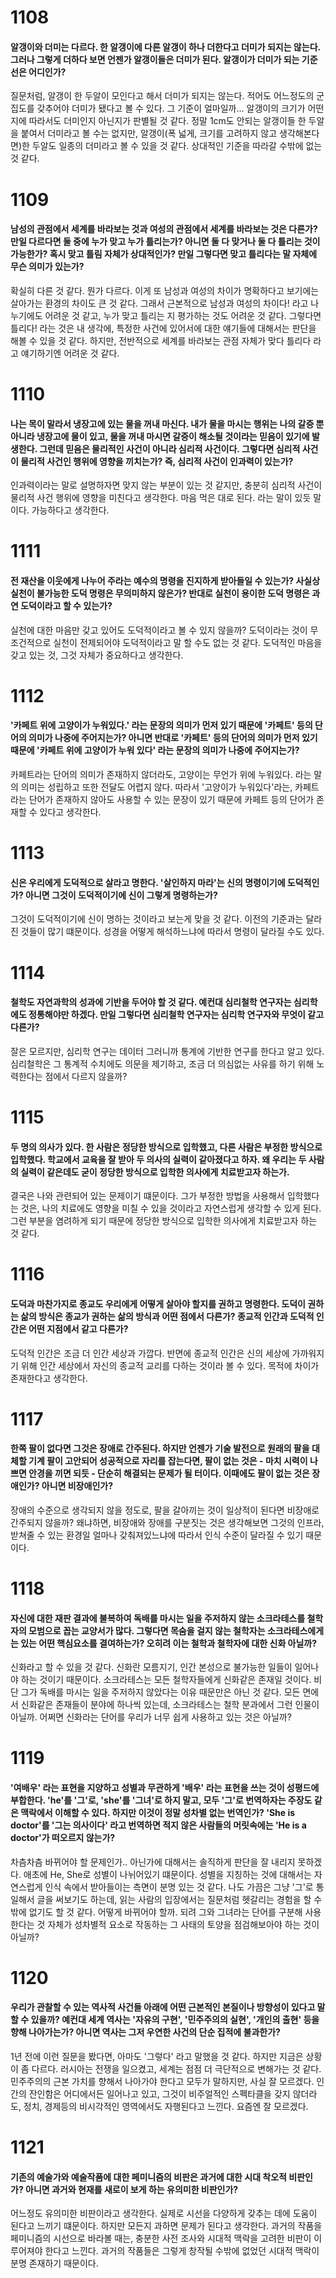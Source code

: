 # 1108

#### 알갱이와 더미는 다르다. 한 알갱이에 다른 알갱이 하나 더한다고 더미가 되지는 않는다. 그러나 그렇게 더하다 보면 언젠가 알갱이들은 더미가 된다. 알갱이가 더미가 되는 기준선은 어디인가?

질문처럼, 알갱이 한 두알이 모인다고 해서 더미가 되지는 않는다. 적어도 어느정도의 군집도를 갖추어야 더미가 됐다고 볼 수 있다. 그 기준이 얼마일까... 알갱이의 크기가 어떤지에 따라서도 더미인지 아닌지가 판별될 것 같다. 정말 1cm도 안되는 알갱이들 한 두알을 붙여서 더미라고 볼 수는 없지만, 알갱이(폭 넓게, 크기를 고려하지 않고 생각해본다면)한 두알도 일종의 더미라고 볼 수 있을 것 같다. 상대적인 기준을 따라갈 수밖에 없는 것 같다.

# 1109

#### 남성의 관점에서 세계를 바라보는 것과 여성의 관점에서 세계를 바라보는 것은 다른가? 만일 다르다면 둘 중에 누가 맞고 누가 틀리는가? 아니면 둘 다 맞거나 둘 다 틀리는 것이 가능한가? 혹시 맞고 틀림 자체가 상대적인가? 만일 그렇다면 맞고 틀리다는 말 자체에 무슨 의미가 있는가?

확실히 다른 것 같다. 뭔가 다르다. 이게 또 남성과 여성의 차이가 명확하다고 보기에는 살아가는 환경의 차이도 큰 것 같다. 그래서 근본적으로 남성과 여성의 차이다! 라고 나누기에도 어려운 것 같고, 누가 맞고 틀리는 지 평가하는 것도 어려운 것 같다. 그렇다면 틀리다! 라는 것은 내 생각에, 특정한 사건에 있어서에 대한 얘기들에 대해서는 판단을 해볼 수 있을 것 같다. 하지만, 전반적으로 세계를 바라보는 관점 자체가 맞다 틀리다 라고 얘기하기엔 어려운 것 같다.

# 1110

#### 나는 목이 말라서 냉장고에 있는 물을 꺼내 마신다. 내가 물을 마시는 행위는 나의 갈증 뿐 아니라 냉장고에 물이 있고, 물을 꺼내 마시면 갈증이 해소될 것이라는 믿음이 있기에 발생한다. 그런데 믿음은 물리적인 사건이 아니라 심리적 사건이다. 그렇다면 심리적 사건이 물리적 사건인 행위에 영향을 끼치는가? 즉, 심리적 사건이 인과력이 있는가?

인과력이라는 말로 설명하자면 맞지 않는 부분이 있는 것 같지만, 충분히 심리적 사건이 물리적 사건 행위에 영향을 미친다고 생각한다. 마음 먹은 대로 된다. 라는 말이 있듯 말이다. 가능하다고 생각한다.

# 1111

#### 전 재산을 이웃에게 나누어 주라는 예수의 명령을 진지하게 받아들일 수 있는가? 사실상 실천이 불가능한 도덕 명령은 무의미하지 않은가? 반대로 실천이 용이한 도덕 명령은 과연 도덕이라고 할 수 있는가?

실천에 대한 마음만 갖고 있어도 도덕적이라고 볼 수 있지 않을까? 도덕이라는 것이 무조건적으로 실천이 전제되어야 도덕적이라고 말 할 수도 없는 것 같다. 도덕적인 마음을 갖고 있는 것, 그것 자체가 중요하다고 생각한다.

# 1112

#### '카페트 위에 고양이가 누워있다.' 라는 문장의 의미가 먼저 있기 때문에 '카페트' 등의 단어의 의미가 나중에 주어지는가? 아니면 반대로 '카페트' 등의 단어의 의미가 먼저 있기 때문에 '카페트 위에 고양이가 누워 있다' 라는 문장의 의미가 나중에 주어지는가?

카페트라는 단어의 의미가 존재하지 않더라도, 고양이는 무언가 위에 누워있다. 라는 말의 의미는 성립하고 또한 전달도 어렵지 않다. 따라서 '고양이가 누워있다'라는, 카페트라는 단어가 존재하지 않아도 사용할 수 있는 문장이 있기 때문에 카페트 등의 단어가 존재할 수 있다고 생각한다.

# 1113

#### 신은 우리에게 도덕적으로 살라고 명한다. '살인하지 마라'는 신의 명령이기에 도덕적인가? 아니면 그것이 도덕적이기에 신이 그렇게 명령하는가?

그것이 도덕적이기에 신이 명하는 것이라고 보는게 맞을 것 같다. 이전의 기준과는 달라진 것들이 많기 떄문이다. 성경을 어떻게 해석하느냐에 따라서 명령이 달라질 수도 있다.

# 1114

#### 철학도 자연과학의 성과에 기반을 두어야 할 것 같다. 예컨대 심리철학 연구자는 심리학에도 정통해야만 하겠다. 만일 그렇다면 심리철학 연구자는 심리학 연구자와 무엇이 같고 다른가?

잘은 모르지만, 심리학 연구는 데이터 그러니까 통계에 기반한 연구를 한다고 알고 있다. 심리철학은 그 통계적 수치에도 의문을 제기하고, 조금 더 의심없는 사유를 하기 위해 노력한다는 점에서 다르지 않을까?

# 1115

#### 두 명의 의사가 있다. 한 사람은 정당한 방식으로 입학했고, 다른 사람은 부정한 방식으로 입학했다. 학교에서 교육을 잘 받아 두 의사의 실력이 같아졌다고 하자. 왜 우리는 두 사람의 실력이 같은데도 굳이 정당한 방식으로 입학한 의사에게 치료받고자 하는가.

결국은 나와 관련되어 있는 문제이기 떄문이다. 그가 부정한 방법을 사용해서 입학했다는 것은, 나의 치료에도 영향을 미칠 수 있을 것이라고 자연스럽게 생각할 수 있게 된다. 그런 부분을 염려하게 되기 때문에 정당한 방식으로 입학한 의사에게 치료받고자 하는 것 같다.

# 1116

#### 도덕과 마찬가지로 종교도 우리에게 어떻게 살아야 할지를 권하고 명령한다. 도덕이 권하는 삶의 방식은 종교가 권하는 삶의 방식과 어떤 점에서 다른가? 종교적 인간과 도덕적 인간은 어떤 지점에서 같고 다른가?

도덕적 인간은 조금 더 인간 세상과 가깝다. 반면에 종교적 인간은 신의 세상에 가까워지기 위해 인간 세상에서 자신의 종교적 교리를 다하는 것이라 볼 수 있다. 목적에 차이가 존재한다고 생각한다.

# 1117

#### 한쪽 팔이 없다면 그것은 장애로 간주된다. 하지만 언젠가 기술 발전으로 원래의 팔을 대체할 기계 팔이 고안되어 성공적으로 자리를 잡는다면, 팔이 없는 것은 - 마치 시력이 나쁘면 안경을 끼면 되듯 - 단순히 해결되는 문제가 될 터이다. 이때에도 팔이 없는 것은 장애인가? 아니면 비장애인가?

장애의 수준으로 생각되지 않을 정도로, 팔을 갈아끼는 것이 일상적이 된다면 비장애로 간주되지 않을까? 왜냐하면, 비장애와 장애를 구분짓는 것은 생각해보면 그것의 인프라, 받쳐줄 수 있는 환경일 얼마나 갖춰져있느냐에 따라서 인식 수준이 달라질 수 있기 때문이다.

# 1118

#### 자신에 대한 재판 결과에 불복하여 독배를 마시는 일을 주저하지 않는 소크라테스를 철학자의 모범으로 꼽는 교양서가 많다. 그렇다면 목숨을 걸지 않는 철학자는 소크라테스에게는 있는 어떤 핵심요소를 결여하는가? 오히려 이는 철학과 철학자에 대한 신화 아닐까?

신화라고 할 수 있을 것 같다. 신화란 모름지기, 인간 본성으로 불가능한 일들이 일어나야 하는 것이기 때문이다. 소크라테스는 모든 철학자들에게 신화같은 존재일 것이다. 비단 그가 독배를 마시는 일을 주저하지 않았다는 이유 때문만은 아닌 것 같다. 모든 면에서 신화같은 존재들이 분야에 하나씩 있는데, 소크라테스는 철학 분과에서 그런 인물이 아닐까. 어쩌면 신화라는 단어를 우리가 너무 쉽게 사용하고 있는 것은 아닐까?

# 1119

#### '여배우' 라는 표현을 지양하고 성별과 무관하게 '배우' 라는 표현을 쓰는 것이 성평드에 부합한다. 'he'를 '그'로, 'she'를 '그녀'로 하지 말고, 모두 '그'로 번역하자는 주장도 같은 맥락에서 이해할 수 있다. 하지만 이것이 정말 성차별 없는 번역인가? 'She is doctor'를 '그는 의사이다' 라고 번역하면 적지 않은 사람들의 머릿속에는 'He is a doctor'가 떠오르지 않는가?

차츰차츰 바뀌어야 할 문제인가.. 아닌가에 대해서는 솔직하게 판단을 잘 내리지 못하겠다. 애초에 He, She로 성별이 나뉘어있기 떄문이다. 성별을 지칭하는 것에 대해서는 자연스럽게 인식 속에서 받아들이는 측면이 분명 있는 것 같다. 나도 가끔은 그냥 '그'로 통일해서 글을 써보기도 하는데, 읽는 사람의 입장에서는 질문처럼 헷갈리는 경험을 할 수밖에 없기도 할 것 같다. 어떻게 바뀌어야 할까. 되려 그와 그녀라는 단어를 구분해 사용한다는 것 자체가 성차별적 요소로 작동하는 그 사태의 토양을 점검해보아야 하는 것이 아닐까?

# 1120

#### 우리가 관찰할 수 있는 역사적 사건들 아래에 어떤 근본적인 본질이나 방향성이 있다고 말할 수 있을까? 예컨대 세계 역사는 '자유의 구현', '민주주의의 실현', '개인의 출현' 등을 향해 나아가는가? 아니면 역사는 그저 우연한 사건의 단순 집적에 불과한가?

1년 전에 이런 질문을 봤다면, 아마도 '그렇다' 라고 말했을 것 같다. 하지만 지금은 상황이 좀 다르다. 러시아는 전쟁을 일으켰고, 세계는 점점 더 극단적으로 변해가는 것 같다. 민주주의의 근본 가치를 향해서 나아가야 한다고 모두가 말하지만, 사실 잘 모르겠다. 인간의 잔인함은 어디에서든 일어나고 있고, 그것이 비주얼적인 스펙타클을 갖지 않더라도, 정치, 경제등의 비시각적인 영역에서도 자행된다고 느낀다. 요즘엔 잘 모르겠다.

# 1121

#### 기존의 예술가와 예술작품에 대한 페미니즘의 비판은 과거에 대한 시대 착오적 비판인가? 아니면 과거와 현재를 새로이 보게 하는 유의미한 비판인가?

어느정도 유의미한 비판이라고 생각한다. 실제로 시선을 다양하게 갖추는 데에 도움이 된다고 느끼기 떄문이다. 하지만 모든지 과하면 문제가 된다고 생각한다. 과거의 작품을 페미니즘의 시선으로 바라볼 때는, 충분한 사전 조사와 시대적 맥락을 고려한 비판이 이루어져야 한다고 느낀다. 과거의 작품들은 그렇게 창작될 수밖에 없었던 시대적 맥락이 분명 존재하기 때문이다.
